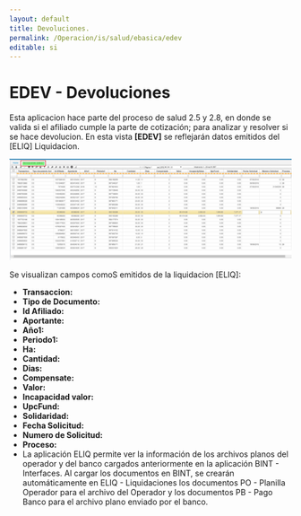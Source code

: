 ```yaml
---
layout: default
title: Devoluciones.
permalink: /Operacion/is/salud/ebasica/edev
editable: si
---
```


# EDEV - Devoluciones

Esta aplicacion hace parte del proceso de salud 2.5 y 2.8, en donde se valida si el afiliado cumple la parte de cotización; para analizar y resolver si se hace devolucion.
En esta vista **[EDEV]** se reflejarán datos emitidos del [ELIQ] Liquidacion.  

![](edev1.png)

Se visualizan campos comoS emitidos de la liquidacion [ELIQ]:

* **Transaccion:**
* **Tipo de Documento:**
* **Id Afiliado:**
* **Aportante:**
* **Año1:**
* **Periodo1:**
* **Ha:**
* **Cantidad:**
* **Dias:**
* **Compensate:**
* **Valor:**
* **Incapacidad valor:**
* **UpcFund:**
* **Solidaridad:**
* **Fecha Solicitud:**
* **Numero de Solicitud:**
* **Proceso:**
* La aplicación ELIQ permite ver la información de los archivos planos del operador y del banco cargados anteriormente en la aplicación BINT - Interfaces. Al cargar los documentos en BINT, se crearán automáticamente en ELIQ - Liquidaciones los documentos PO - Planilla Operador para el archivo del Operador y los documentos PB - Pago Banco para el archivo plano enviado por el banco.  
